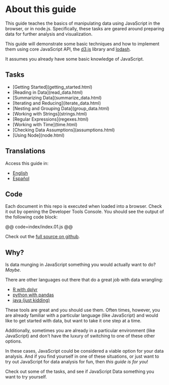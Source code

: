 # About this guide

This guide teaches the basics of manipulating data using JavaScript in the
browser, or in node.js. Specifically, these tasks are geared around preparing
data for further analysis and visualization.

This guide will demonstrate some basic techniques and how to implement them
using core JavaScript API, the [d3.js](http://d3js.org/) library and [lodash](http://lodash.com/).

It assumes you already have some basic knowledge of JavaScript.

## Tasks
<ul class='tasks'>
 <li>[Getting Started](getting_started.html)</li>
 <li>[Reading in Data](read_data.html)</li>
 <li>[Summarizing Data](summarize_data.html)</li>
 <li>[Iterating and Reducing](iterate_data.html)</li>
 <li>[Nesting and Grouping Data](group_data.html)</li>
 <li>[Working with Strings](strings.html)</li>
 <li>[Regular Expressions](regexes.html)</li>
 <li>[Working with Time](time.html)</li>
 <li>[Checking Data Assumptions](assumptions.html)</li>
 <li>[Using Node](node.html)</li>
</ul>

## Translations

Access this guide in:

- [English](/)
- [Español](/es/)

## Code

Each document in this repo is executed when loaded into a browser. Check it out by opening the Developer Tools Console. You should see the output of the following code block:

@@ code=index/index.01.js @@

Check out the [full source on github](https://github.com/vlandham/js_data).

## Why?

Is data munging in JavaScript something you would actually want to do? _Maybe_.

There are other languages out there that do a great job with data wrangling:

- [R with dplyr](https://ramnathv.github.io/pycon2014-r/explore/README.html)
- [python with pandas](http://nbviewer.ipython.org/gist/fonnesbeck/5850413)
- [java (just kidding)]()

These tools are great and you should use them. Often times, however, you are already familiar with a particular language (like JavaScript) and would like to get started with data, but want to take it one step at a time.

Additionally, sometimes you are already in a particular environment (like JavaScript) and don't have the luxury of switching to one of these other options.

In these cases, JavaScript could be considered a viable option for your data analysis. And if you find yourself in one of these situations, or just want to try out JavaScript for data analysis for fun, then _this guide is for you_!

Check out some of the tasks, and see if JavaScript Data something you want to try yourself.
